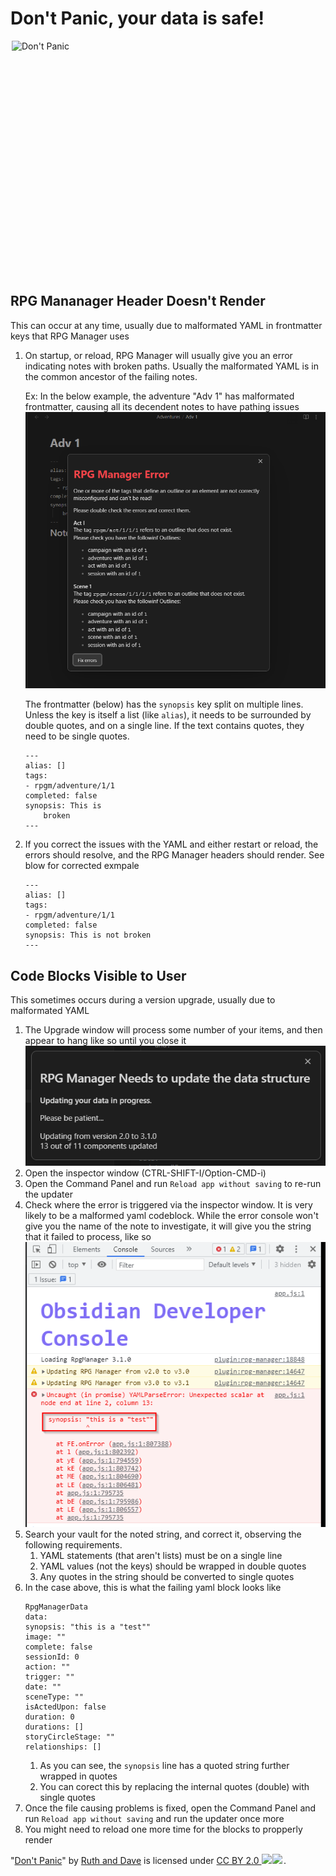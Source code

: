 # Don't Panic, your data is safe! 
<img src="https://live.staticflickr.com/8360/8300870890_181382ff4a_b.jpg" width="500" height="375" alt="Don&#x27;t Panic" style="display: block; margin: auto">

## RPG Mananager Header Doesn't Render
This can occur at any time, usually due to malformated YAML in frontmatter keys that RPG Manager uses

1. On startup, or reload, RPG Manager will usually give you an error indicating notes with broken paths. Usually the malformated YAML is in the common ancestor of the failing notes.
    
    Ex: In the below example, the adventure "Adv 1" has malformated frontmatter, causing all its decendent notes to have pathing issues
    ![Pathing Issues](/Images/Pathing_Issue.png)

    The frontmatter (below) has the `synopsis` key split on multiple lines. Unless the key is itself a list (like `alias`), it needs to be surrounded by double quotes, and on a single line. If the text contains quotes, they need to be single quotes.
    ```
    ---
    alias: []
    tags:
    - rpgm/adventure/1/1
    completed: false
    synopsis: This is
        broken
    ---
    ```
1. If you correct the issues with the YAML and either restart or reload, the errors should resolve, and the RPG Manager headers should render. See blow for corrected exmpale

    ```
    ---
    alias: []
    tags:
    - rpgm/adventure/1/1
    completed: false
    synopsis: This is not broken
    ---
    ```
## Code Blocks Visible to User
This sometimes occurs during a version upgrade, usually due to malformated YAML
1. The Upgrade window will process some number of your items, and then appear to hang like so until you close it
![Update Issues](/Images/Update_Issue.png)
1. Open the inspector window (CTRL-SHIFT-I/Option-CMD-i)
1. Open the Command Panel and run `Reload app without saving` to re-run the updater
1. Check where the error is triggered via the inspector window. It is very likely to be a malformed yaml codeblock. While the error console won't give you the name of the note to investigate, it will give you the string that it failed to process, like so
![Updates Issues - Details](/Images/Update_Issues_Details.png)
1. Search your vault for the noted string, and correct it, observing the following requirements.
    1. YAML statements (that aren't lists) must be on a single line
    1. YAML values (not the keys) should be wrapped in double quotes
    1. Any quotes in the string should be converted to single quotes
1. In the case above, this is what the failing yaml block looks like
    ```
    RpgManagerData
    data: 
    synopsis: "this is a "test""
    image: ""
    complete: false
    sessionId: 0
    action: ""
    trigger: ""
    date: ""
    sceneType: ""
    isActedUpon: false
    duration: 0
    durations: []
    storyCircleStage: ""
    relationships: []
    ```
    1. As you can see, the `synopsis` line has a quoted string further wrapped in quotes
    1. You can corect this by replacing the internal quotes (double) with single quotes
1. Once the file causing problems is fixed, open the Command Panel and run `Reload app without saving` and run the updater once more
1. You might need to reload one more time for the blocks to propperly render


<p class="attribution">"<a target="_blank" rel="noopener noreferrer" href="https://www.flickr.com/photos/95142644@N00/8300870890">Don't Panic</a>" by <a target="_blank" rel="noopener noreferrer" href="https://www.flickr.com/photos/95142644@N00">Ruth and Dave</a> is licensed under <a target="_blank" rel="noopener noreferrer" href="https://creativecommons.org/licenses/by/2.0/?ref=openverse">CC BY 2.0 <img src="https://mirrors.creativecommons.org/presskit/icons/cc.svg" style="height: 1em; margin-right: 0.125em; display: inline;"></img><img src="https://mirrors.creativecommons.org/presskit/icons/by.svg" style="height: 1em; margin-right: 0.125em; display: inline;"></img></a>. </p>